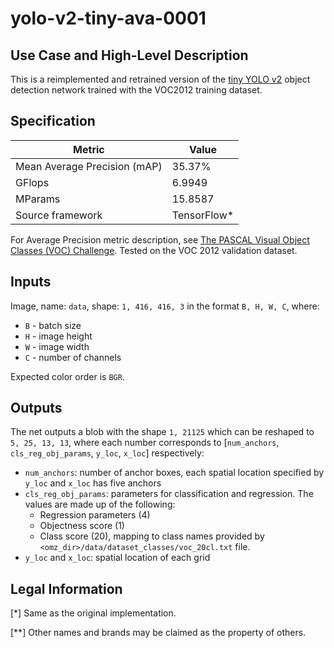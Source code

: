 # yolo-v2-tiny-ava-0001

## Use Case and High-Level Description

This is a reimplemented and retrained version of the [tiny YOLO v2](https://arxiv.org/abs/1612.08242) object detection network trained with the VOC2012 training dataset.

## Specification

| Metric                          | Value                                     |
|---------------------------------|-------------------------------------------|
| Mean Average Precision (mAP)    | 35.37%                                    |
| GFlops                          | 6.9949                                    |
| MParams                         | 15.8587                                   |
| Source framework                | TensorFlow\*                              |

For Average Precision metric description, see [The PASCAL Visual Object Classes (VOC) Challenge](https://link.springer.com/article/10.1007/s11263-009-0275-4).
Tested on the VOC 2012 validation dataset.

## Inputs

Image, name: `data`, shape: `1, 416, 416, 3` in the format `B, H, W, C`, where:

- `B` - batch size
- `H` - image height
- `W` - image width
- `C` - number of channels

Expected color order is `BGR`.

## Outputs

The net outputs a blob with the shape `1, 21125` which can be reshaped to `5, 25, 13, 13`,
where each number corresponds to [`num_anchors`, `cls_reg_obj_params`, `y_loc`, `x_loc`] respectively:

- `num_anchors`: number of anchor boxes, each spatial location specified by `y_loc` and `x_loc` has five anchors
- `cls_reg_obj_params`: parameters for classification and regression. The values are made up of the following:
  * Regression parameters (4)
  * Objectness score (1)
  * Class score (20), mapping to class names provided by `<omz_dir>/data/dataset_classes/voc_20cl.txt` file.
- `y_loc` and `x_loc`: spatial location of each grid

## Legal Information
[*] Same as the original implementation.

[**] Other names and brands may be claimed as the property of others.
